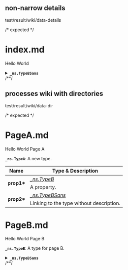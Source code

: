 <!-- Mask file: test/mask/run.js -->

## non-narrow details
test/result/wiki/data-details

/* expected */
# index.md

Hello World

<details>
 <summary><strong><a name="type-_nstypebsans"><code>_ns.TypeBSans</code></a></strong></summary>

|      Name      |    Type    | Description |
| -------------- | ---------- | ----------- |
| __test-prop*__ | <em>*</em> |             |
</details>
/**/

## processes wiki with directories
test/result/wiki/data-dir

/* expected */
# PageA.md

Hello World Page A

<strong><a name="type-_nstypea">`_ns.TypeA`</a></strong>: A new type.
<table>
 <thead><tr>
  <th>Name</th>
  <th>Type &amp; Description</th>
 </tr></thead>
 <tr>
  <td rowSpan="3" align="center"><strong>prop1*</strong></td>
  <td><em><a href="PageB#type-_nstypeb" title="A type for page B.">_ns.TypeB</a></em></td>
 </tr>
 <tr></tr>
 <tr>
  <td>A property.</td>
 </tr>
 <tr>
  <td rowSpan="3" align="center"><strong>prop2*</strong></td>
  <td><em><a href="PageB#type-_nstypebsans">_ns.TypeBSans</a></em></td>
 </tr>
 <tr></tr>
 <tr>
  <td>Linking to the type without description.</td>
 </tr>
</table>

# PageB.md

Hello World Page B

<strong><a name="type-_nstypeb">`_ns.TypeB`</a></strong>: A type for page B.



<details>
 <summary><strong><a name="type-_nstypebsans"><code>_ns.TypeBSans</code></a></strong></summary>
<table>
 <thead><tr>
  <th>Name</th>
  <th>Type &amp; Description</th>
 </tr></thead>
 <tr>
  <td rowSpan="3" align="center"><strong>test-prop*</strong></td>
  <td><em>*</em></td>
 </tr>
 <tr></tr>
 <tr>
  <td></td>
 </tr>
</table>
</details>
/**/
